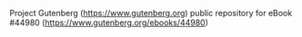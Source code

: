 Project Gutenberg (https://www.gutenberg.org) public repository for eBook #44980 (https://www.gutenberg.org/ebooks/44980)
